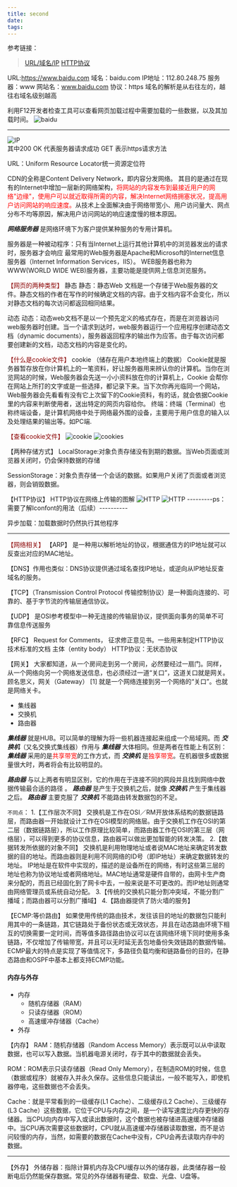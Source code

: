 ```yaml
---
title: second
date: 
tags: 
---
```

参考链接：
>[URL/域名/IP](https://jingyan.baidu.com/article/2c8c281df0afd00008252aa7.html)
[HTTP协议](https://blog.csdn.net/agzhchren/article/details/79173491)



URL:https://www.baidu.com
域名：baidu.com
IP地址：112.80.248.75
服务器：www
网站名：www.baidu.com
协议：https
域名的解析是从右往左的，越往右域名级别越高

利用F12开发者检查工具可以查看网页加载过程中需要加载的一些数据，以及其加载时间。
![baidu](img/baidu.png)

----

![IP](img/IP.png)
<br />
其中200 OK 代表服务器请求成功
GET 表示https请求方法

URL：Uniform Resource Locator统一资源定位符


CDN的全称是Content Delivery Network，即内容分发网络。
其目的是通过在现有的Internet中增加一层新的网络架构，<font color="red">将网站的内容发布到最接近用户的网络"边缘"，使用户可以就近取得所需的内容，解决Internet网络拥塞状况，提高用户访问网站的响应速度。</font>从技术上全面解决由于网络带宽小、用户访问量大、网点分布不均等原因，解决用户访问网站的响应速度慢的根本原因。



 ***网络服务器*** 是网络环境下为客户提供某种服务的专用计算机。

服务器是一种被动程序：只有当Internet上运行其他计算机中的浏览器发出的请求时，服务器才会响应
最常用的Web服务器是Apache和Microsoft的Internet信息服务器（Internet Information Services，IIS）。
WEB服务器也称为WWW(WORLD WIDE WEB)服务器，主要功能是提供网上信息浏览服务。

<font color="darkred">【网页的两种类型】</font>
静态
静态：静态Web 文档是一个存储于Web服务器的文件。静态文档的作者在写作的时候确定文档的内容。由于文档内容不会变化，所以对静态文档的每次访问都返回相同结果。

动态
动态：动态web文档不是以一个预先定义的格式存在，而是在浏览器访问web服务器时创建。当一个请求到达时，web服务器运行一个应用程序创建动态文档（dynamic documents），服务器返回程序的输出作为应答。由于每次访问都要创建新的文档，动态文档的内容是变化的。


<font color="darkred">【什么是cookie文件】</font>
cookie （储存在用户本地终端上的数据）
Cookie就是服务器暂存放在你计算机上的一笔资料，好让服务器用来辨认你的计算机。当你在浏览网站的时候，Web服务器会先送一小小资料放在你的计算机上，Cookie 会帮你在网站上所打的文字或是一些选择，都记录下来。当下次你再光临同一个网站，Web服务器会先看看有没有它上次留下的Cookie资料，有的话，就会依据Cookie里的内容来判断使用者，送出特定的网页内容给你。 
终端：终端（Terminal）也称终端设备，是计算机网络中处于网络最外围的设备，主要用于用户信息的输入以及处理结果的输出等。如PC端.

<font color="darkred">【查看cookie文件】</font>
![cookie](img/cookie.png)
![cookies](img/cookies.png)

【两种存储方式】
LocalStorage:对象负责存储没有到期的数据。当Web页面或浏览器关闭时，仍会保持数据的存储

SessionStorage：对象负责存储一个会话的数据。如果用户关闭了页面或者浏览器，则会销毁数据。

【HTTP协议】
HTTP协议在网络上传输的图解
![HTTP](img/HTTP.jpg)
![HTTP](img/HTTP2.jpg)
---------ps：需要了解Iconfont的用法（后续）----------

异步加载：加载数据时仍然执行其他程序

---

<font color="darkred">【网络相关】</font>
【ARP】 是一种用以解析地址的协议，根据通信方的IP地址就可以反查出对应的MAC地址。

【DNS】作用也类似：DNS协议提供通过域名查找IP地址，或逆向从IP地址反查域名的服务。

【TCP】（Transmission Control Protocol 传输控制协议）是一种面向连接的、可靠的、基于字节流的传输层通信协议。

【UDP】 是OSI参考模型中一种无连接的传输层协议，提供面向事务的简单不可靠信息传送服务

【RFC】 Request for Comments， 征求修正意见书。一些用来制定HTTP协议技术标准的文档
主体（entity body）
HTTP协议：无状态协议

【网关】   大家都知道，从一个房间走到另一个房间，必然要经过一扇门。同样，从一个网络向另一个网络发送信息，也必须经过一道“关口”，这道关口就是网关。顾名思义，网关（Gateway） [1]  就是一个网络连接到另一个网络的“关口”。也就是网络关卡。

* 集线器
* 交换机
* 路由器

 ***集线器*** 就是HUB。可以简单的理解为将一些机器连接起来组成一个局域网。而 ***交换机***（又名交换式集线器）作用与 ***集线器*** 大体相同。但是两者在性能上有区别：***集线器*** 采用的是<font color="red">共享带宽</font>的工作方式，而 ***交换机*** 是<font color="red">独享带宽</font>。在机器很多或数据量很大时，两者将会有比较明显的。

 ***路由器*** 与以上两者有明显区别，它的作用在于连接不同的网段并且找到网络中数据传输最合适的路径 。 ***路由器*** 是产生于交换机之后，就像 ***交换机*** 产生于集线器之后。 ***路由器*** 主要克服了 ***交换机*** 不能路由转发数据包的不足。

```不同点```：
1.【工作层次不同】
交换机是工作在OSI／RM开放体系结构的数据链路层，而路由器一开始就设计工作在OSI模型的网络层。由于交换机工作在OSI的第二层（数据链路层），所以工作原理比较简单，而路由器工作在OSI的第三层（网络层），可以得到更多的协议信息，路由器可以做出更加智能的转发决策。
2.【数据转发所依据的对象不同】
交换机是利用物理地址或者说MAC地址来确定转发数据的目的地址。而路由器则是利用不同网络的ID号（即IP地址）来确定数据转发的地址。
IP地址是在软件中实现的，描述的是设备所在的网络，有时这些第三层的地址也称为协议地址或者网络地址。MAC地址通常是硬件自带的，由网卡生产商来分配的，而且已经固化到了网卡中去，一般来说是不可更改的。而IP地址则通常由网络管理员或系统自动分配。
3.【传统的交换机只能分割冲突域，不能分割广播域；而路由器可以分割广播域】
4.【路由器提供了防火墙的服务】

【ECMP:等价路由】
如果使用传统的路由技术，发往该目的地址的数据包只能利用其中的一条链路，其它链路处于备份状态或无效状态，并且在动态路由环境下相互的切换需要一定时间，而等值多路径路由协议可以在该网络环境下同时使用多条链路，不仅增加了传输带宽，并且可以无时延无丢包地备份失效链路的数据传输。
ECMP最大的特点是实现了等值情况下，多路径负载均衡和链路备份的目的，在静态路由和OSPF中基本上都支持ECMP功能。



#### 内存与外存

* 内存
    * 随机存储器（RAM）
    * 只读存储器（ROM）
    * 高速缓冲存储器（Cache）
* 外存


【内存】
RAM：随机存储器（Random Access Memory）表示既可以从中读取数据，也可以写入数据。当机器电源关闭时，存于其中的数据就会丢失。

ROM：ROM表示只读存储器（Read Only Memory），在制造ROM的时候，信息（数据或程序）就被存入并永久保存。这些信息只能读出，一般不能写入，即使机器停电，这些数据也不会丢失。

Cache：就是平常看到的一级缓存(L1 Cache）、二级缓存(L2 Cache）、三级缓存(L3 Cache）这些数据，它位于CPU与内存之间，是一个读写速度比内存更快的存储器。当CPU向内存中写入或读出数据时，这个数据也被存储进高速缓冲存储器中。当CPU再次需要这些数据时，CPU就从高速缓冲存储器读取数据，而不是访问较慢的内存，当然，如需要的数据在Cache中没有，CPU会再去读取内存中的数据。

---

【外存】
外储存器：指除计算机内存及CPU缓存以外的储存器，此类储存器一般断电后仍然能保存数据。常见的外存储器有硬盘、软盘、光盘、U盘等。
